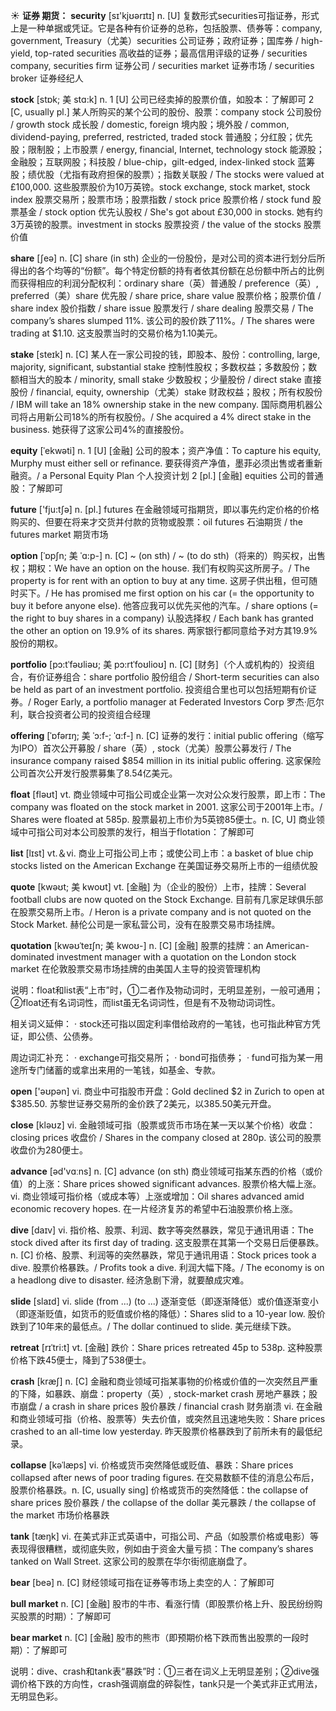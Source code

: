 ☀ <span class="category">**证券 期货：**</span>
<span class="vocabulary">**security**</span> [sɪ'kjʊərɪtɪ] 
<span class="definition">n. [U] 复数形式securities可指证券，形式上是一种单据或凭证。它是各种有价证券的总称，包括股票、债券等：</span>company, government, Treasury（尤美）securities 公司证券；政府证券；国库券 / high-yield, top-rated securities 高收益的证券；最高信用评级的证券 / securities company, securities firm 证券公司 / securities market 证券市场 / securities broker 证券经纪人
           
<span class="vocabulary">**stock**</span> [stɒk; 美 stɑ:k]
<span class="definition">n. 1 [U] 公司已经卖掉的股票价值，如股本：</span>了解即可 <span class="definition">2 [C, usually pl.] 某人所购买的某个公司的股份、股票：</span>company stock 公司股份 / growth stock 成长股 / domestic, foreign 境内股；境外股 / common, dividend-paying, preferred, restricted, traded stock 普通股；分红股；优先股；限制股；上市股票 / energy, financial, Internet, technology stock 能源股；金融股；互联网股；科技股 / blue-chip，gilt-edged, index-linked stock 蓝筹股；绩优股（尤指有政府担保的股票）；指数关联股 / The stocks were valued at £100,000. 这些股票股价为10万英镑。stock exchange, stock market, stock index 股票交易所；股票市场；股票指数 / stock price 股票价格 / stock fund 股票基金 / stock option 优先认股权 / She's got about £30,000 in stocks. 她有约3万英镑的股票。investment in stocks 股票投资 / the value of the stocks 股票价值

<span class="vocabulary">**share**</span> [ʃeə] 
<span class="definition">n. [C] share (in sth) 企业的一份股份，是对公司的资本进行划分后所得出的各个均等的“份额”。每个特定份额的持有者依其份额在总份额中所占的比例而获得相应的利润分配权利：</span>ordinary share（英）普通股 / preference（英）, preferred（美）share 优先股 / share price, share value 股票价格；股票价值 / share index 股价指数 / share issue 股票发行 / share dealing 股票交易 / The company’s shares slumped 11%. 该公司的股价跌了11%。/ The shares were trading at $1.10. 这支股票当时的交易价格为1.10美元。
           
<span class="vocabulary">**stake**</span> [steɪk]
<span class="definition">n. [C] 某人在一家公司投的钱，即股本、股份：</span>controlling, large, majority, significant, substantial stake 控制性股权；多数权益；多数股份；数额相当大的股本 / minority, small stake 少数股权；少量股份 / direct stake 直接股份 / financial, equity, ownership（尤美）stake 财政权益；股权；所有权股份 / IBM will take an 18% ownership stake in the new company. 国际商用机器公司将占用新公司18%的所有权股份。/ She acquired a 4% direct stake in the business. 她获得了这家公司4%的直接股份。           

<span class="vocabulary">**equity**</span> [ˈekwəti]
<span class="definition">n. 1 [U] [金融] 公司的股本；资产净值：</span>To capture his equity, Murphy must either sell or refinance. 要获得资产净值，墨菲必须出售或者重新融资。/ a Personal Equity Plan 个人投资计划 <span class="definition">2 [pl.] [金融] equities 公司的普通股：</span>了解即可

<span class="vocabulary">**future**</span> ['fju:tʃə] 
<span class="definition">n. [pl.] futures 在金融领域可指期货，即以事先约定价格的价格购买的、但要在将来才交货并付款的货物或股票：</span>oil futures 石油期货 / the futures market 期货市场
                      
<span class="vocabulary">**option**</span> [ˈɒpʃn; 美 ˈɑ:p-]
<span class="definition">n. [C] ~ (on sth) / ~ (to do sth)（将来的）购买权，出售权；期权：</span>We have an option on the house. 我们有权购买这所房子。/ The property is for rent with an option to buy at any time. 这房子供出租，但可随时买下。/ He has promised me first option on his car (= the opportunity to buy it before anyone else). 他答应我可以优先买他的汽车。/ share options (= the right to buy shares in a company) 认股选择权 / Each bank has granted the other an option on 19.9% of its shares. 两家银行都同意给予对方其19.9%股份的期权。

<span class="vocabulary">**portfolio**</span> [pɔ:tˈfəʊliəʊ; 美 pɔ:rtˈfoʊlioʊ]
<span class="definition">n. [C] [财务]（个人或机构的）投资组合，有价证券组合：</span>share portfolio 股份组合 / Short-term securities can also be held as part of an investment portfolio. 投资组合里也可以包括短期有价证券。/ Roger Early, a portfolio manager at Federated Investors Corp 罗杰·厄尔利，联合投资者公司的投资组合经理
           
<span class="vocabulary">**offering**</span> [ˈɒfərɪŋ; 美 ˈɔ:f-; ˈɑ:f-]
<span class="definition">n. [C] 证券的发行：</span>initial public offering（缩写为IPO）首次公开募股 / share（英）, stock（尤美）股票公募发行 / The insurance company raised $854 million in its initial public offering. 这家保险公司首次公开发行股票募集了8.54亿美元。

<span class="vocabulary">**float**</span> [fləʊt] 
<span class="definition">vt. 商业领域中可指公司或企业第一次对公众发行股票，即上市：</span>The company was floated on the stock market in 2001. 这家公司于2001年上市。/ Shares were floated at 585p. 股票最初上市价为5英镑85便士。<span class="definition">n. [C, U] 商业领域中可指公司对本公司股票的发行，相当于flotation：</span>了解即可

<span class="vocabulary">**list**</span> [lɪst] 
<span class="definition">vt.＆vi. 商业上可指公司上市；或使公司上市：</span>a basket of blue chip stocks listed on the American Exchange 在美国证券交易所上市的一组绩优股

<span class="vocabulary">**quote**</span> [kwəʊt; 美 kwoʊt]
<span class="definition">vt. [金融] 为（企业的股份）上市，挂牌：</span>Several football clubs are now quoted on the Stock Exchange. 目前有几家足球俱乐部在股票交易所上市。/ Heron is a private company and is not quoted on the Stock Market. 赫伦公司是一家私营公司，没有在股票交易市场挂牌。           

<span class="vocabulary">**quotation**</span> [kwəʊˈteɪʃn; 美 kwoʊ-]
<span class="definition">n. [C] [金融] 股票的挂牌：</span>an American-dominated investment manager with a quotation on the London stock market 在伦敦股票交易市场挂牌的由美国人主导的投资管理机构

说明：float和list表“上市”时，①二者作及物动词时，无明显差别，一般可通用；②float还有名词词性，而list虽无名词词性，但是有不及物动词词性。

相关词义延伸：
· stock还可指以固定利率借给政府的一笔钱，也可指此种官方凭证，即公债、公债券。

周边词汇补充：
· exchange可指交易所；
· bond可指债券；
· fund可指为某一用途所专门储蓄的或拿出来用的一笔钱，如基金、专款。

<span class="vocabulary">**open**</span> ['əʊpən] 
<span class="definition">vi. 商业中可指股市开盘：</span>Gold declined $2 in Zurich to open at $385.50. 苏黎世证券交易所的金价跌了2美元，以385.50美元开盘。

<span class="vocabulary">**close**</span> [kləʊz] 
<span class="definition">vi. 金融领域可指（股票或货币市场在某一天以某个价格）收盘：</span>closing prices 收盘价 / Shares in the company closed at 280p. 该公司的股票收盘价为280便士。

<span class="vocabulary">**advance**</span> [əd'vɑːns] 
<span class="definition">n. [C] advance (on sth) 商业领域可指某东西的价格（或价值）的上涨：</span>Share prices showed significant advances. 股票价格大幅上涨。<span class="definition">vi. 商业领域可指价格（或成本等）上涨或增加：</span>Oil shares advanced amid economic recovery hopes. 在一片经济复苏的希望中石油股票价格上涨。

<span class="vocabulary">**dive**</span> [daɪv] 
<span class="definition">vi. 指价格、股票、利润、数字等突然暴跌，常见于通讯用语：</span>The stock dived after its first day of trading. 这支股票在其第一个交易日后便暴跌。<span class="definition">n. [C] 价格、股票、利润等的突然暴跌，常见于通讯用语：</span>Stock prices took a dive. 股票价格暴跌。/ Profits took a dive. 利润大幅下降。/ The economy is on a headlong dive to disaster. 经济急剧下滑，就要酿成灾难。

<span class="vocabulary">**slide**</span> [slaɪd] 
<span class="definition">vi. slide (from ...) (to ...) 逐渐变低（即逐渐降低）或价值逐渐变小（即逐渐贬值，如货币的贬值或价格的降低）：</span>Shares slid to a 10-year low. 股价跌到了10年来的最低点。/ The dollar continued to slide. 美元继续下跌。
           
<span class="vocabulary">**retreat**</span> [rɪˈtri:t]
<span class="definition">vt. [金融] 跌价：</span>Share prices retreated 45p to 538p. 这种股票价格下跌45便士，降到了538便士。

<span class="vocabulary">**crash**</span> [kræʃ] 
<span class="definition">n. [C] 金融和商业领域可指某事物的价格或价值的一次突然且严重的下降，如暴跌、崩盘：</span>property（英）, stock-market crash 房地产暴跌；股市崩盘 / a crash in share prices 股价暴跌 / financial crash 财务崩溃 <span class="definition">vi. 在金融和商业领域可指（价格、股票等）失去价值，或突然且迅速地失败：</span>Share prices crashed to an all-time low yesterday. 昨天股票价格暴跌到了前所未有的最低纪录。
           
<span class="vocabulary">**collapse**</span> [kəˈlæps]
<span class="definition">vi. 价格或货币突然降低或贬值、暴跌：</span>Share prices collapsed after news of poor trading figures. 在交易数额不佳的消息公布后，股票价格暴跌。<span class="definition">n. [C, usually sing] 价格或货币的突然降低：</span>the collapse of share prices 股价暴跌 / the collapse of the dollar 美元暴跌 / the collapse of the market 市场价格暴跌
 
<span class="vocabulary">**tank**</span> [tæŋk] 
<span class="definition">vi. 在美式非正式英语中，可指公司、产品（如股票价格或电影）等表现得很糟糕，或彻底失败，例如由于资金大量亏损：</span>The company’s shares tanked on Wall Street. 这家公司的股票在华尔街彻底崩盘了。

<span class="vocabulary">**bear**</span> [beə] 
<span class="definition">n. [C] 财经领域可指在证券等市场上卖空的人：</span>了解即可
           
<span class="vocabulary">**bull market**</span>
<span class="definition">n. [C] [金融] 股市的牛市、看涨行情（即股票价格上升、股民纷纷购买股票的时期）：</span>了解即可

<span class="vocabulary">**bear market**</span>
<span class="definition">n. [C] [金融] 股市的熊市（即预期价格下跌而售出股票的一段时期）：</span>了解即可

说明：dive、crash和tank表“暴跌”时：①三者在词义上无明显差别；②dive强调价格下跌的方向性，crash强调崩盘的碎裂性，tank只是一个美式非正式用法，无明显色彩。



